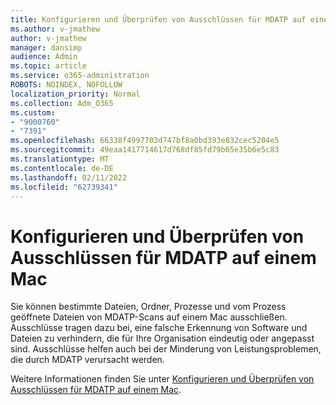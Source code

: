 ```yaml
---
title: Konfigurieren und Überprüfen von Ausschlüssen für MDATP auf einem Mac
ms.author: v-jmathew
author: v-jmathew
manager: dansimp
audience: Admin
ms.topic: article
ms.service: o365-administration
ROBOTS: NOINDEX, NOFOLLOW
localization_priority: Normal
ms.collection: Adm_O365
ms.custom:
- "9000760"
- "7391"
ms.openlocfilehash: 66338f4997703d747bf8a0bd393e832cec5204e5
ms.sourcegitcommit: 49eaa1417714617d768df85fd79b65e35b6e5c83
ms.translationtype: MT
ms.contentlocale: de-DE
ms.lasthandoff: 02/11/2022
ms.locfileid: "62739341"
---
```

# <a name="configure-and-validate-exclusions-for-mdatp-on-a-mac"></a>Konfigurieren und Überprüfen von Ausschlüssen für MDATP auf einem Mac

Sie können bestimmte Dateien, Ordner, Prozesse und vom Prozess geöffnete Dateien von MDATP-Scans auf einem Mac ausschließen. Ausschlüsse tragen dazu bei, eine falsche Erkennung von Software und Dateien zu verhindern, die für Ihre Organisation eindeutig oder angepasst sind. Ausschlüsse helfen auch bei der Minderung von Leistungsproblemen, die durch MDATP verursacht werden.

Weitere Informationen finden Sie unter [Konfigurieren und Überprüfen von Ausschlüssen für MDATP auf einem Mac](https://go.microsoft.com/fwlink/?linkid=2144616).
